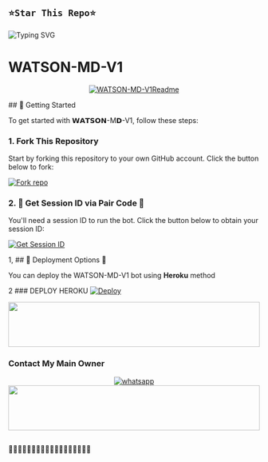 ## `⭐Star This Repo⭐`




![Typing SVG](https://readme-typing-svg.demolab.com?font=Ribeye&size=50&pause=1000&color=FF0069&center=true&width=970&height=100&lines=*ITS%20𝗪𝗔𝗧𝗦𝗢𝗡-MD-V1*;%20𝗠𝗨𝗟𝗧𝗜-𝗗𝗘𝗩𝗜𝗖𝗘%20𝗪𝗛𝗔𝗧𝗦𝗔𝗣𝗣%20𝗕𝗢𝗧;%20𝗗𝗘𝗩𝗘𝗟𝗢𝗣𝗘𝗗%20𝗕𝗬%20𝗪𝗔𝗧𝗦𝗢𝗡%20𝗫𝗗)


# WATSON-MD-V1

<p align="center">
  <a href="https://github.com/watsonxdboy"><img src="http://readme-typing-svg.herokuapp.com?color=red&center=true&vCenter=true&multiline=false&lines=WATSON-MD-+V1+MultiDevice;Developed+by+watson-xd,;Give+star+and+forks+this+Repo+🌟" alt="WATSON-MD-V1Readme"></a>
</p>
## 🚀 Getting Started

To get started with 𝗪𝗔𝗧𝗦𝗢𝗡-M𝗗-V1, follow these steps:

### 1. Fork This Repository

Start by forking this repository to your own GitHub account. Click the button below to fork:

<a href='https://github.com/watsonxdboy/WATSON-MD-V1/fork' target="_blank"><img alt='Fork repo' src='https://img.shields.io/badge/Fork This Repo-black?style=for-the-badge&logo=git&logoColor=white'/></a>

### 2. 🌟 Get Session ID via Pair Code 🌟

You'll need a session ID to run the bot. Click the button below to obtain your session ID:

<a href='https://pair-web-public.koyeb.app//' target="_blank"><img alt='Get Session ID' src='https://img.shields.io/badge/Click here to get your session id-green?style=for-the-badge&logo=opencv&logoColor=red'/></a>

1, ## 🤩 Deployment Options 🤩

You can deploy the WATSON-MD-V1 bot using **Heroku** method 

2 ### DEPLOY HEROKU
 [![Deploy](https://www.herokucdn.com/deploy/button.svg)](https://heroku.com/deploy?template=https://github.com/watsonxdboy/WATSON-MD-V1)

<img src="https://i.imgur.com/dBaSKWF.gif" height="90" width="100%">

### Contact My Main Owner
 <p align="center">

  <a aria-label="Owner WhatsApp Channel" href="https://wa.me/+263781330745?text=Hey_Watson-xd_🎉" target="_blank">
    <img alt="whatsapp" src="https://img.shields.io/badge/WhatsApp Owner-25D366?style=for-the-badge&logo=whatsapp&logoColor=white" />
  </a>


<img src="https://i.imgur.com/dBaSKWF.gif" height="90" width="100%">

<h2 
  align="center"> 
</h2>💃🧚🧚🧚🧚🧚🧚🧚🧚🧚🧚🧚🧚🧚🧚🧚🧚🧚
